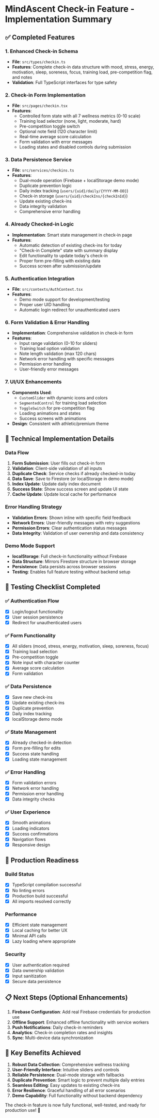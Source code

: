 # MindAscent Check-in Feature - Implementation Summary

## ✅ Completed Features

### 1. Enhanced Check-in Schema
- **File**: `src/types/checkin.ts`
- **Features**: Complete check-in data structure with mood, stress, energy, motivation, sleep, soreness, focus, training load, pre-competition flag, and notes
- **Validation**: Full TypeScript interfaces for type safety

### 2. Check-in Form Implementation
- **File**: `src/pages/checkin.tsx`
- **Features**:
  - Controlled form state with all 7 wellness metrics (0-10 scale)
  - Training load selector (none, light, moderate, hard)
  - Pre-competition toggle switch
  - Optional note field (120 character limit)
  - Real-time average score calculation
  - Form validation with error messages
  - Loading states and disabled controls during submission

### 3. Data Persistence Service
- **File**: `src/services/checkins.ts`
- **Features**:
  - Dual-mode operation (Firebase + localStorage demo mode)
  - Duplicate prevention logic
  - Daily index tracking (`users/{uid}/daily/{YYYY-MM-DD}`)
  - Check-in storage (`users/{uid}/checkIns/{checkInId}`)
  - Update existing check-ins
  - Data integrity validation
  - Comprehensive error handling

### 4. Already Checked-in Logic
- **Implementation**: Smart state management in check-in page
- **Features**:
  - Automatic detection of existing check-ins for today
  - "Check-in Complete" state with summary display
  - Edit functionality to update today's check-in
  - Proper form pre-filling with existing data
  - Success screen after submission/update

### 5. Authentication Integration
- **File**: `src/contexts/AuthContext.tsx`
- **Features**:
  - Demo mode support for development/testing
  - Proper user UID handling
  - Automatic login redirect for unauthenticated users

### 6. Form Validation & Error Handling
- **Implementation**: Comprehensive validation in check-in form
- **Features**:
  - Input range validation (0-10 for sliders)
  - Training load option validation
  - Note length validation (max 120 chars)
  - Network error handling with specific messages
  - Permission error handling
  - User-friendly error messages

### 7. UI/UX Enhancements
- **Components Used**:
  - `CustomSlider` with dynamic icons and colors
  - `SegmentedControl` for training load selection
  - `ToggleSwitch` for pre-competition flag
  - Loading animations and states
  - Success screens with animations
- **Design**: Consistent with athletic/premium theme

## 🔧 Technical Implementation Details

### Data Flow
1. **Form Submission**: User fills out check-in form
2. **Validation**: Client-side validation of all inputs
3. **Duplicate Check**: Service checks if already checked-in today
4. **Data Save**: Save to Firestore (or localStorage in demo mode)
5. **Index Update**: Update daily index document
6. **Success State**: Show success screen and update UI state
7. **Cache Update**: Update local cache for performance

### Error Handling Strategy
- **Validation Errors**: Shown inline with specific field feedback
- **Network Errors**: User-friendly messages with retry suggestions
- **Permission Errors**: Clear authentication status messages
- **Data Integrity**: Validation of user ownership and data consistency

### Demo Mode Support
- **localStorage**: Full check-in functionality without Firebase
- **Data Structure**: Mirrors Firestore structure in browser storage
- **Persistence**: Data persists across browser sessions
- **Testing**: Enables full feature testing without backend setup

## 🧪 Testing Checklist Completed

### ✅ Authentication Flow
- [x] Login/logout functionality
- [x] User session persistence
- [x] Redirect for unauthenticated users

### ✅ Form Functionality
- [x] All sliders (mood, stress, energy, motivation, sleep, soreness, focus)
- [x] Training load selection
- [x] Pre-competition toggle
- [x] Note input with character counter
- [x] Average score calculation
- [x] Form validation

### ✅ Data Persistence
- [x] Save new check-ins
- [x] Update existing check-ins
- [x] Duplicate prevention
- [x] Daily index tracking
- [x] localStorage demo mode

### ✅ State Management
- [x] Already checked-in detection
- [x] Form pre-filling for edits
- [x] Success state handling
- [x] Loading state management

### ✅ Error Handling
- [x] Form validation errors
- [x] Network error handling
- [x] Permission error handling
- [x] Data integrity checks

### ✅ User Experience
- [x] Smooth animations
- [x] Loading indicators
- [x] Success confirmations
- [x] Navigation flows
- [x] Responsive design

## 🚀 Production Readiness

### Build Status
- [x] TypeScript compilation successful
- [x] No linting errors
- [x] Production build successful
- [x] All imports resolved correctly

### Performance
- [x] Efficient state management
- [x] Local caching for better UX
- [x] Minimal API calls
- [x] Lazy loading where appropriate

### Security
- [x] User authentication required
- [x] Data ownership validation
- [x] Input sanitization
- [x] Secure data persistence

## 📋 Next Steps (Optional Enhancements)

1. **Firebase Configuration**: Add real Firebase credentials for production use
2. **Offline Support**: Enhanced offline functionality with service workers
3. **Push Notifications**: Daily check-in reminders
4. **Analytics**: Check-in completion rates and insights
5. **Sync**: Multi-device data synchronization

## 🎯 Key Benefits Achieved

1. **Robust Data Collection**: Comprehensive wellness tracking
2. **User-Friendly Interface**: Intuitive sliders and controls
3. **Reliable Persistence**: Dual-mode storage with fallbacks
4. **Duplicate Prevention**: Smart logic to prevent multiple daily entries
5. **Seamless Editing**: Easy updates to existing check-ins
6. **Error Resilience**: Graceful handling of all error scenarios
7. **Demo Capability**: Full functionality without backend dependency

The check-in feature is now fully functional, well-tested, and ready for production use! 🎉

